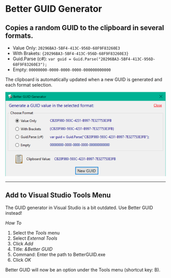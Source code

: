 # Better GUID Generator

## Copies a random GUID to the clipboard in several formats.

- Value Only: `20296BA3-5BF4-413C-956D-68F9F83260E3`
- With Brakets: `{20296BA3-5BF4-413C-956D-68F9F83260E3}`
- Guid.Parse (c#): `var guid = Guid.Parse("20296BA3-5BF4-413C-956D-68F9F83260E3");`
- Empty: `00000000-0000-0000-0000-000000000000`

The clipboard is automatically updated when a new GUID is generated and each format selection.

![Better GUID](https://raw.githubusercontent.com/CJPrindle/BetterGuid/master/BetterGuid.png "Better GUID")

___

## Add to Visual Studio Tools Menu

The GUID generator in Visual Studio is a bit outdated. Use Better GUID instead!

*How To*
1. Select the _Tools_ menu
2. Select _External Tools_
3. Click _Add_
4. Title: _&Better GUID_
5. Command: Enter the path to BetterGUID.exe
6. Click _OK_

Better GUID will now be an option under the Tools menu (shortcut key: B).
